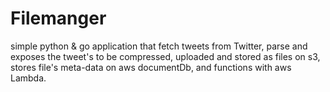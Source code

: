 # Filemanger
simple python &amp; go application that  fetch tweets from Twitter, parse and exposes the tweet's to be 
compressed, uploaded and 
stored as  files on s3, stores file's meta-data on aws documentDb, 
and functions with aws Lambda.
